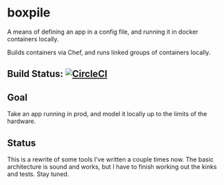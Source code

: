 # boxpile

A means of defining an app in a config file, and running it in docker containers locally.

Builds containers via Chef, and runs linked groups of containers locally.

## Build Status: [![CircleCI](https://circleci.com/gh/nikogura/boxpile.svg?style=svg)](https://circleci.com/gh/nikogura/boxpile)

## Goal

Take an app running in prod, and model it locally up to the limits of the hardware.

## Status

This is a rewrite of some tools I've written a couple times now.  The basic architecture is sound and works, but I have to finish working out the kinks and tests.  Stay tuned.